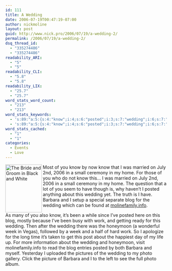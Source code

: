 ```yaml
---
id: 111
title: A Wedding
date: 2006-07-19T00:47:19-07:00
author: nickmoline
layout: post
guid: http://www.nick.pro/2006/07/19/a-wedding-2/
permalink: /2006/07/19/a-wedding-2/
dsq_thread_id:
  - "335274486"
  - "335274486"
readability_ARI:
  - "5"
  - "5"
readability_CLI:
  - "5.8"
  - "5.8"
readability_LIX:
  - "25.7"
  - "25.7"
word_stats_word_count:
  - "213"
  - "213"
word_stats_keywords:
  - 's:89:"a:5:{s:4:"know";i:4;s:6:"posted";i:3;s:7:"wedding";i:6;s:7:"barbara";i:3;s:4:"blog";i:3;}";'
  - 's:89:"a:5:{s:4:"know";i:4;s:6:"posted";i:3;s:7:"wedding";i:6;s:7:"barbara";i:3;s:4:"blog";i:3;}";'
word_stats_cached:
  - "1"
  - "1"
categories:
  - Events
  - Love
---
```

[<img width="114" height="150" align="left" class="g2image_float_left" title="The Bride and Groom in Black and White" alt="The Bride and Groom in Black and White" src="{{ site.baseurl }}gallery/d/3573-2/Wedding+020.jpg" data-recalc-dims="1" />](https://www.nick.pro/v/wedding/)Most of you know by now know that I was married on July 2nd, 2006 in a small ceremony in my home. For those of you who do not know this&#8230; I was married on July 2nd, 2006 in a small ceremony in my home. The question that a lot of you seem to have though is, why haven&#8217;t I posted anything about this wedding yet. The truth is I have. Barbara and I setup a special separate blog for the wedding which can be found at <a target="_blank" title="Nick and Barbara Wedding Site" href="http://www.molinefamily.info" class="broken_link">molinefamily.info</a>.

As many of you also know, it&#8217;s been a while since I&#8217;ve posted here on this blog, mostly because I&#8217;ve been busy with work, and getting ready for this wedding. Then after the wedding there was the honeymoon (a wonderful week in Vegas), followed by a week and a half of hard work. So I apologize for the long time it&#8217;s taken to get this post about the happiest day of my life up. For more information about the wedding and honeymoon, visit molinefamily.info to read the blog entries posted by both Barbara and myself. Yesterday I uploaded the pictures of the wedding to my photo gallery. Click the picture of Barbara and I to the left to see the full photo album.